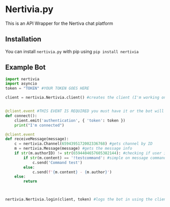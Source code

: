 # Nertivia.py
This is an API Wrapper for the Nertiva chat platform
## Installation
You can install `nertivia.py` with pip using
`pip install nertivia`
## Example Bot
```py
import nertivia
import asyncio
token = "TOKEN" #YOUR TOKEN GOES HERE

client = nertivia.Nertivia.client() #creates the client (I'm working on making this all prettier)


@client.event #THIS EVENT IS REQUIRED you must have it or the bot will not work. This is hopefully temporary just while I find a better way to do this
def connect():
    client.emit('authentication', { 'token': token })
    print("I'm connected")

@client.event
def receiveMessage(message):
    c = nertivia.Channel(6594395172002336768) #gets channel by ID
    m = nertivia.Message(message) #gets the message info
    if str(m.authorID) != str(6594404657605382144): #checking if user is the bot
        if str(m.content) == '!testcommand': #simple on message commands until I make @client.command()
            c.send('Command test')
        else:
            c.send(f'{m.content} - {m.author}')
    else:
        return



nertivia.Nertivia.login(client, token) #logs the bot in using the client and token
```
